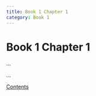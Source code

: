 ```yaml
---
title: Book 1 Chapter 1
category: Book 1
---
```


# Book 1 Chapter 1

...

...

[Contents](/categories/Book-1/)
